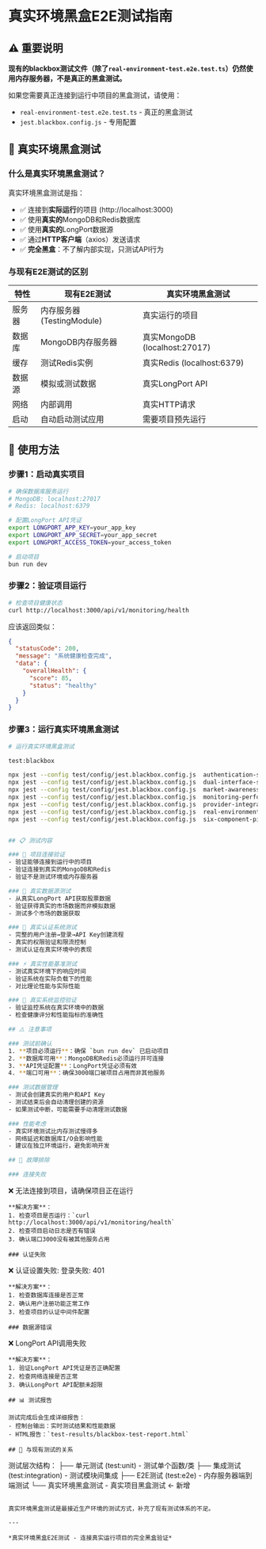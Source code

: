 # 真实环境黑盒E2E测试指南

## ⚠️ 重要说明

**现有的blackbox测试文件（除了`real-environment-test.e2e.test.ts`）仍然使用内存服务器，不是真正的黑盒测试。**

如果您需要真正连接到运行中项目的黑盒测试，请使用：
- `real-environment-test.e2e.test.ts` - 真正的黑盒测试
- `jest.blackbox.config.js` - 专用配置

## 🎯 真实环境黑盒测试

### 什么是真实环境黑盒测试？

真实环境黑盒测试是指：
- ✅ 连接到**实际运行**的项目 (http://localhost:3000)
- ✅ 使用**真实的**MongoDB和Redis数据库
- ✅ 使用**真实的**LongPort数据源
- ✅ 通过**HTTP客户端**（axios）发送请求
- ✅ **完全黑盒**：不了解内部实现，只测试API行为

### 与现有E2E测试的区别

| 特性 | 现有E2E测试 | 真实环境黑盒测试 |
|------|-------------|------------------|
| 服务器 | 内存服务器 (TestingModule) | 真实运行的项目 |
| 数据库 | MongoDB内存服务器 | 真实MongoDB (localhost:27017) |
| 缓存 | 测试Redis实例 | 真实Redis (localhost:6379) |
| 数据源 | 模拟或测试数据 | 真实LongPort API |
| 网络 | 内部调用 | 真实HTTP请求 |
| 启动 | 自动启动测试应用 | 需要项目预先运行 |

## 🚀 使用方法

### 步骤1：启动真实项目

```bash
# 确保数据库服务运行
# MongoDB: localhost:27017
# Redis: localhost:6379

# 配置LongPort API凭证
export LONGPORT_APP_KEY=your_app_key
export LONGPORT_APP_SECRET=your_app_secret
export LONGPORT_ACCESS_TOKEN=your_access_token

# 启动项目
bun run dev
```

### 步骤2：验证项目运行

```bash
# 检查项目健康状态
curl http://localhost:3000/api/v1/monitoring/health
```

应该返回类似：
```json
{
  "statusCode": 200,
  "message": "系统健康检查完成",
  "data": {
    "overallHealth": {
      "score": 85,
      "status": "healthy"
    }
  }
}
```

### 步骤3：运行真实环境黑盒测试

```bash
# 运行真实环境黑盒测试

test:blackbox

npx jest --config test/config/jest.blackbox.config.js  authentication-security.e2e.test.ts
npx jest --config test/config/jest.blackbox.config.js  dual-interface-system.e2e.test.ts
npx jest --config test/config/jest.blackbox.config.js  market-awareness-caching.e2e.test.ts
npx jest --config test/config/jest.blackbox.config.js  monitoring-performance.e2e.test.ts
npx jest --config test/config/jest.blackbox.config.js  provider-integration.e2e.test.ts
npx jest --config test/config/jest.blackbox.config.js  real-environment-test.e2e.test.ts
npx jest --config test/config/jest.blackbox.config.js  six-component-pipeline.e2e.test.ts


## 📋 测试内容

### 🔗 项目连接验证
- 验证能够连接到运行中的项目
- 验证连接到真实的MongoDB和Redis
- 验证不是测试环境或内存服务器

### 🎯 真实数据源测试
- 从真实LongPort API获取股票数据
- 验证获得真实的市场数据而非模拟数据
- 测试多个市场的数据获取

### 🔐 真实认证系统测试
- 完整的用户注册→登录→API Key创建流程
- 真实的权限验证和限流控制
- 测试认证在真实环境中的表现

### ⚡ 真实性能基准测试
- 测试真实环境下的响应时间
- 验证系统在实际负载下的性能
- 对比理论性能与实际性能

### 🏥 真实系统监控验证
- 验证监控系统在真实环境中的数据
- 检查健康评分和性能指标的准确性

## ⚠️ 注意事项

### 测试前确认
1. **项目必须运行**：确保 `bun run dev` 已启动项目
2. **数据库可用**：MongoDB和Redis必须运行并可连接
3. **API凭证配置**：LongPort凭证必须有效
4. **端口可用**：确保3000端口被项目占用而非其他服务

### 测试数据管理
- 测试会创建真实的用户和API Key
- 测试结束后会自动清理创建的资源
- 如果测试中断，可能需要手动清理测试数据

### 性能考虑
- 真实环境测试比内存测试慢得多
- 网络延迟和数据库I/O会影响性能
- 建议在独立环境运行，避免影响开发

## 🐛 故障排除

### 连接失败
```
❌ 无法连接到项目，请确保项目正在运行
```
**解决方案**：
1. 检查项目是否运行：`curl http://localhost:3000/api/v1/monitoring/health`
2. 检查项目启动日志是否有错误
3. 确认端口3000没有被其他服务占用

### 认证失败
```
❌ 认证设置失败: 登录失败: 401
```
**解决方案**：
1. 检查数据库连接是否正常
2. 确认用户注册功能正常工作
3. 检查项目的认证中间件配置

### 数据源错误
```
❌ LongPort API调用失败
```
**解决方案**：
1. 验证LongPort API凭证是否正确配置
2. 检查网络连接是否正常
3. 确认LongPort API配额未超限

## 📊 测试报告

测试完成后会生成详细报告：
- 控制台输出：实时测试结果和性能数据
- HTML报告：`test-results/blackbox-test-report.html`

## 🔄 与现有测试的关系

```
测试层次结构：
├── 单元测试 (test:unit) - 测试单个函数/类
├── 集成测试 (test:integration) - 测试模块间集成
├── E2E测试 (test:e2e) - 内存服务器端到端测试
└── 真实环境黑盒测试 - 真实项目黑盒测试 ← 新增
```

真实环境黑盒测试是最接近生产环境的测试方式，补充了现有测试体系的不足。

---

*真实环境黑盒E2E测试 - 连接真实运行项目的完全黑盒验证*